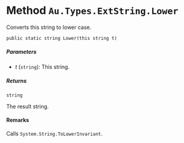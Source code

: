 # Method `Au.Types.ExtString.Lower`

Converts this string to lower case.

```
public static string Lower(this string t)
```

##### Parameters

- *t*  (`string`):
    This string.

##### Returns

`string`

The result string.

#### Remarks

Calls `System.String.ToLowerInvariant`.